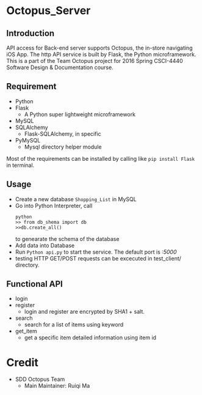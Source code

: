 # Octopus_Server

## Introduction
API access for Back-end server supports Octopus, the in-store navigating iOS App. The http API service is built by Flask, the Python microframework. This is a part of the Team Octopus project for 2016 Spring CSCI-4440 Software Design & Documentation course.
 
 
## Requirement
- Python
- Flask
  - A Python super lightweight microframework
- MySQL
- SQLAlchemy
  - Flask-SQLAlchemy, in specific
- PyMySQL
  - Mysql directory helper module
  
Most of the requirements can be installed by calling like `pip install Flask` in terminal.

## Usage
- Create a new database `Shopping_List` in MySQL
- Go into Python Interpreter, call
  ```
  python
  >> from db_shema import db
  >>db.create_all()
  ```
  to genearate the schema of the database
- Add data into Database
- Run `Python api.py` to start the service. The default port is *:5000*
- testing HTTP GET/POST requests can be excecuted in test_client/ directory.

## Functional API
- login
- register
  - login and register are encrypted by SHA1 + salt.
- search
  - search for a list of items using keyword
- get_item
  - get a specific item detailed information using item id
  
# Credit
- SDD Octopus Team
  - Main Maintainer: Ruiqi Ma

